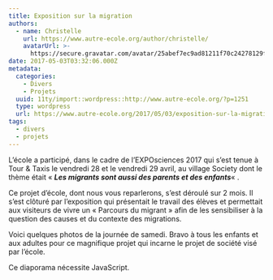 ```yaml
---
title: Exposition sur la migration
authors:
  - name: Christelle
    url: https://www.autre-ecole.org/author/christelle/
    avatarUrl: >-
      https://secure.gravatar.com/avatar/25abef7ec9ad81211f70c24278129fd2?s=96&d=mm&r=g
date: 2017-05-03T03:32:06.000Z
metadata:
  categories:
    - Divers
    - Projets
  uuid: 11ty/import::wordpress::http://www.autre-ecole.org/?p=1251
  type: wordpress
  url: https://www.autre-ecole.org/2017/05/03/exposition-sur-la-migration/
tags:
  - divers
  - projets
---
```

L’école a participé, dans le cadre de l’EXPOsciences 2017 qui s’est tenue à Tour & Taxis le vendredi 28 et le vendredi 29 avril, au village Society dont le thème était « _**Les migrants sont aussi des parents et des enfants**_« .

Ce projet d’école, dont nous vous reparlerons, s’est déroulé sur 2 mois. Il s’est clôturé par l’exposition qui présentait le travail des élèves et permettait aux visiteurs de vivre un « Parcours du migrant » afin de les sensibiliser à la question des causes et du contexte des migrations.

Voici quelques photos de la journée de samedi. Bravo à tous les enfants et aux adultes pour ce magnifique projet qui incarne le projet de société visé par l’école.

Ce diaporama nécessite JavaScript.